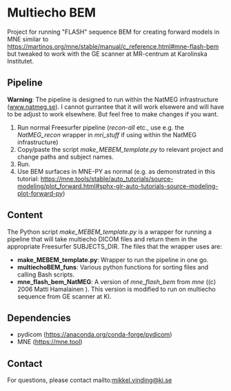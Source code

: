 # Multiecho BEM
Project for running "FLASH" sequence BEM for creating forward models in MNE similar to https://martinos.org/mne/stable/manual/c_reference.html#mne-flash-bem but tweaked to work with the GE scanner at MR-centrum at Karolinska Institutet.

## Pipeline
**Warning**: The pipeline is designed to run within the NatMEG infrastructure (www.natmeg.se). I cannot gurrantee that it will work elsewere and will have to be adjust to work elsewhere. But feel free to make changes if you want.

1. Run normal Freesurfer pipeline (*recon-all* etc., use e.g. the *NatMEG_recon* wrapper in *mri_stuff* if using within the NatMEG infrastructure)
2. Copy/paste the script *make_MEBEM_template.py* to relevant project and change paths and subject names.
3. Run.
4. Use BEM surfaces in MNE-PY as normal (e.g. as demonstrated in this tutorial: https://mne.tools/stable/auto_tutorials/source-modeling/plot_forward.html#sphx-glr-auto-tutorials-source-modeling-plot-forward-py)

## Content
The Python script *make_MEBEM_template.py* is a wrapper for running a pipeline that will take multiecho DICOM files and return them in the appropriate Freesurfer SUBJECTS_DIR. The files that the wrapper uses are:

* **make_MEBEM_template.py**: Wrapper to run the pipeline in one go.
* **multiechoBEM_funs**: Various python functions for sorting files and calling Bash scripts.
* **mne_flash_bem_NatMEG**: A version of *mne_flash_bem* from *mne* ((c) 2006 Matti Hamalainen ). This version is modified to run on multiecho sequence from GE scanner at KI.


## Dependencies
* pydicom (https://anaconda.org/conda-forge/pydicom)
* MNE (https://mne.tool)

## Contact
For questions, please contact mailto:mikkel.vinding@ki.se

